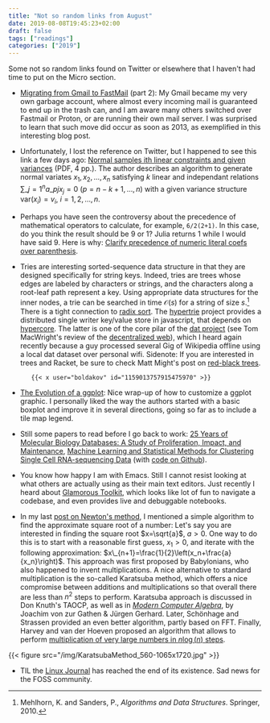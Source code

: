 ```yaml
---
title: "Not so random links from August"
date: 2019-08-08T19:45:23+02:00
draft: false
tags: ["readings"]
categories: ["2019"]
---
```


Some not so random links found on Twitter or elsewhere that I haven't had time to put on the Micro section.

- [Migrating from Gmail to FastMail](https://www.keithbradnam.com/blog/2013/10/14/migrating-from-gmail-to-fastmail-part-2.html) (part 2): My Gmail became my very own garbage account, where almost every incoming mail is guaranteed to end up in the trash can, and I am aware many others switched over Fastmail or Proton, or are running their own mail server. I was surprised to learn that such move did occur as soon as 2013, as exemplified in this interesting blog post.

- Unfortunately, I lost the reference on Twitter, but I happened to see this link a few days ago: [Normal samples ith linear constraints and given variances](http://fisher.utstat.toronto.edu/dfraser/documents/5.pdf) (PDF, 4 pp.). The author describes an algorithm to generate normal variates $x_1, x_2,\dots, x_n$ satisfying $k$ linear and independant relations $\sum\_{j=1}^n a\_{pj}x_j=0$ ($p=n-k+1,\dots,n$) with a given variance structure $\text{var}(x_i)=v_i$, $i=1,2,\dots,n$.

- Perhaps you have seen the controversy about the precedence of mathematical operators to calculate, for example, `6/2(2+1)`. In this case, do you think the result should be 9 or 1? Julia returns 1 while I would have said 9. Here is why: [Clarify precedence of numeric literal coefs over parenthesis](https://github.com/JuliaLang/julia/pull/21800).

- Tries are interesting sorted-sequence data structure in that they are designed specifically for string keys. Indeed, tries are trees whose edges are labeled by characters or strings, and the characters along a root-leaf path represent a key. Using appropriate data structures for the inner nodes, a trie can be searched in time $\mathcal{O}(s)$ for a string of size $s$.[^1] There is a tight connection to [radix sort](https://en.wikipedia.org/wiki/Radix_sort). The [hypertrie](https://github.com/mafintosh/hypertrie) project provides a distributed single writer key/value store in javascript, that depends on [hypercore](https://github.com/mafintosh/hypercore). The latter is one of the core pilar of the [dat project](https://dat.foundation) (see Tom MacWright's review of the [decentralized web](https://tmcw.github.io/2017/07/20/decentralize-your-website.html)), which I heard again recently because a guy processed several Gig of Wikipedia offline using a local dat dataset over personal wifi. Sidenote: If you are interested in trees and Racket, be sure to check Matt Might's post on [red-black trees](http://matt.might.net/articles/red-black-delete/).

         {{< x user="boldakov" id="1159013757915475970" >}}

- [The Evolution of a ggplot](https://cedricscherer.netlify.com/2019/05/17/the-evolution-of-a-ggplot-ep.-1/): Nice wrap-up of how to customize a ggplot graphic. I personally liked the way the authors started with a basic boxplot and improve it in several directions, going so far as to include a tile map legend.

- Still some papers to read before I go back to work: [25 Years of Molecular Biology Databases: A Study of Proliferation, Impact, and Maintenance](https://www.frontiersin.org/articles/10.3389/frma.2018.00018/full), [Machine Learning and Statistical Methods for Clustering Single Cell RNA-sequencing Data](https://academic.oup.com/bib/advance-article/doi/10.1093/bib/bbz063/5519426) (with [code on Github](https://github.com/kuanglab/single-cell-review)).

- You know how happy I am with Emacs. Still I cannot resist looking at what others are actually using as their main text editors. Just recently I heard about [Glamorous Toolkit](https://gtoolkit.com), which looks like lot of fun to navigate a codebase, and even provides live and debuggable notebooks.

- In my last [post on Newton's method](/post/newton-raphson-racket/), I mentioned a simple algorithm to find the approximate square root of a number: Let's say you are interested in finding the square root $x=\sqrt{a}$, $a>0$. One way to do this is to start with a reasonable first guess, $x_1>0$, and iterate with the following approximation: $x\_{n+1}=\frac{1}{2}\left(x_n+\frac{a}{x_n}\right)$. This approach was first proposed by Babylonians, who also happened to invent multiplications. A nice alternative to standard multiplication is the so-called Karatsuba method, which offers a nice compromise between additions and multiplications so that overall there are less than $n^2$ steps to perform. Karatsuba approach is discussed in Don Knuth's TAOCP, as well as in [_Modern Computer Algebra_](https://www.cambridge.org/core/books/modern-computer-algebra/DB3563D4013401734851CF683D2F03F0), by Joachim von zur Gathen & Jürgen Gerhard. Later, Schönhage and Strassen provided an even better algorithm, partly based on FFT. Finally, Harvey and van der Hoeven proposed an algorithm that allows to perform [multiplication of very large numbers in $n\log(n)$ steps](https://www.quantamagazine.org/mathematicians-discover-the-perfect-way-to-multiply-20190411/).

{{< figure src="/img/KaratsubaMethod_560-1065x1720.jpg" >}}

- TIL the [Linux Journal](https://www.linuxjournal.com) has reached the end of its existence. Sad news for the FOSS community.

[^1]: Mehlhorn, K. and Sanders, P., _Algorithms and Data Structures_. Springer, 2010.
